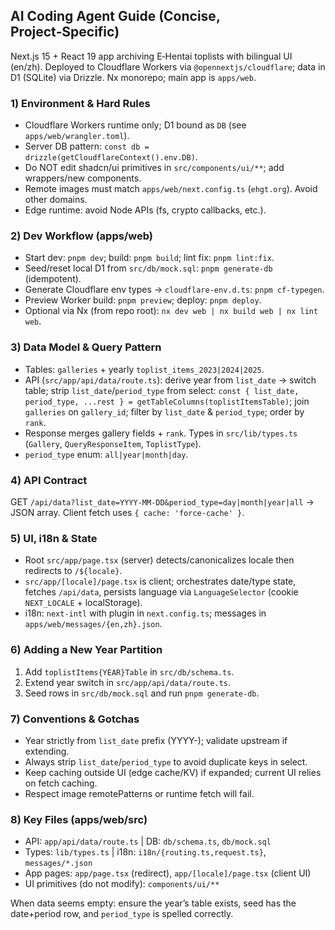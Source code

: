 ## AI Coding Agent Guide (Concise, Project‑Specific)

Next.js 15 + React 19 app archiving E‑Hentai toplists with bilingual UI (en/zh). Deployed to Cloudflare Workers via `@opennextjs/cloudflare`; data in D1 (SQLite) via Drizzle. Nx monorepo; main app is `apps/web`.

### 1) Environment & Hard Rules
- Cloudflare Workers runtime only; D1 bound as `DB` (see `apps/web/wrangler.toml`).
- Server DB pattern: `const db = drizzle(getCloudflareContext().env.DB)`.
- Do NOT edit shadcn/ui primitives in `src/components/ui/**`; add wrappers/new components.
- Remote images must match `apps/web/next.config.ts` (`ehgt.org`). Avoid other domains.
- Edge runtime: avoid Node APIs (fs, crypto callbacks, etc.).

### 2) Dev Workflow (apps/web)
- Start dev: `pnpm dev`; build: `pnpm build`; lint fix: `pnpm lint:fix`.
- Seed/reset local D1 from `src/db/mock.sql`: `pnpm generate-db` (idempotent).
- Generate Cloudflare env types -> `cloudflare-env.d.ts`: `pnpm cf-typegen`.
- Preview Worker build: `pnpm preview`; deploy: `pnpm deploy`.
- Optional via Nx (from repo root): `nx dev web | nx build web | nx lint web`.

### 3) Data Model & Query Pattern
- Tables: `galleries` + yearly `toplist_items_2023|2024|2025`.
- API (`src/app/api/data/route.ts`): derive year from `list_date` → switch table; strip `list_date`/`period_type` from select:
  `const { list_date, period_type, ...rest } = getTableColumns(toplistItemsTable)`; join `galleries` on `gallery_id`; filter by `list_date` & `period_type`; order by `rank`.
- Response merges gallery fields + `rank`. Types in `src/lib/types.ts` (`Gallery`, `QueryResponseItem`, `ToplistType`).
- `period_type` enum: `all|year|month|day`.

### 4) API Contract
GET `/api/data?list_date=YYYY-MM-DD&period_type=day|month|year|all` → JSON array. Client fetch uses `{ cache: 'force-cache' }`.

### 5) UI, i18n & State
- Root `src/app/page.tsx` (server) detects/canonicalizes locale then redirects to `/${locale}`.
- `src/app/[locale]/page.tsx` is client; orchestrates date/type state, fetches `/api/data`, persists language via `LanguageSelector` (cookie `NEXT_LOCALE` + localStorage).
- i18n: `next-intl` with plugin in `next.config.ts`; messages in `apps/web/messages/{en,zh}.json`.

### 6) Adding a New Year Partition
1. Add `toplistItems{YEAR}Table` in `src/db/schema.ts`.
2. Extend year switch in `src/app/api/data/route.ts`.
3. Seed rows in `src/db/mock.sql` and run `pnpm generate-db`.

### 7) Conventions & Gotchas
- Year strictly from `list_date` prefix (YYYY-); validate upstream if extending.
- Always strip `list_date`/`period_type` to avoid duplicate keys in select.
- Keep caching outside UI (edge cache/KV) if expanded; current UI relies on fetch caching.
- Respect image remotePatterns or runtime fetch will fail.

### 8) Key Files (apps/web/src)
- API: `app/api/data/route.ts`  | DB: `db/schema.ts`, `db/mock.sql`
- Types: `lib/types.ts`  | i18n: `i18n/{routing.ts,request.ts}`, `messages/*.json`
- App pages: `app/page.tsx` (redirect), `app/[locale]/page.tsx` (client UI)
- UI primitives (do not modify): `components/ui/**`

When data seems empty: ensure the year’s table exists, seed has the date+period row, and `period_type` is spelled correctly.
